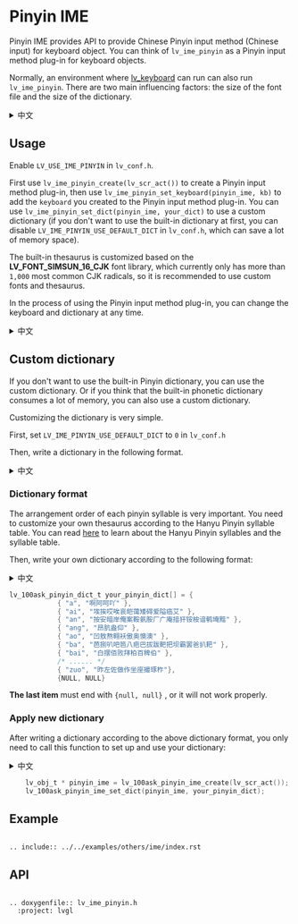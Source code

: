 # Pinyin IME

Pinyin IME provides API to provide Chinese Pinyin input method (Chinese input) for keyboard object. You can think of `lv_ime_pinyin` as a Pinyin input method plug-in for keyboard objects.

Normally, an environment where [lv_keyboard](/widgets/extra/keyboard) can run can also run `lv_ime_pinyin`. There are two main influencing factors: the size of the font file and the size of the dictionary.

<details>
<summary>中文</summary>
<p>
            
`lv_ime_pinyin`为[键盘](/widgets/extra/keyboard)组件提供汉语拼音输入法（中文输入）的功能(后文简称为拼音输入法)。您可以将 `lv_ime_pinyin` 看成是键盘组件的汉语拼音输入法插件。
 
一般情况下，只要是[键盘](/widgets/extra/keyboard)组件能运行的环境 `lv_ime_pinyin` 也能运行。有两个影响因素：字库的大小和词库的大小。
            
</p>
</details>

## Usage

Enable `LV_USE_IME_PINYIN` in `lv_conf.h`.

First use `lv_ime_pinyin_create(lv_scr_act())` to create a Pinyin input method plug-in, then use `lv_ime_pinyin_set_keyboard(pinyin_ime, kb)` to add the `keyboard` you created to the Pinyin input method plug-in.
You can use `lv_ime_pinyin_set_dict(pinyin_ime, your_dict)` to use a custom dictionary (if you don't want to use the built-in dictionary at first, you can disable `LV_IME_PINYIN_USE_DEFAULT_DICT` in `lv_conf.h`, which can save a lot of memory space).

The built-in thesaurus is customized based on the **LV_FONT_SIMSUN_16_CJK** font library, which currently only has more than `1,000` most common CJK radicals, so it is recommended to use custom fonts and thesaurus.

In the process of using the Pinyin input method plug-in, you can change the keyboard and dictionary at any time.

<details>
<summary>中文</summary>
<p>
            
在 `lv_conf.h` 中打开 `LV_USE_IME_PINYIN`。
            
首先，使用 `lv_ime_pinyin_create(lv_scr_act())` 函数创建一个拼音输入法插件，
然后使用 `lv_ime_pinyin_set_keyboard(pinyin_ime, kb)` 函数将您创建的键盘组件添加到插件中。

内置的词库是基于 LVGL 的 **LV_FONT_SIMSUN_16_CJK** 字库定制，这个字库目前只有 `1000` 多个最常见的 CJK 部首，所以建议使用自定义字库和词库。

您可以使用 `lv_ime_pinyin_set_dict(pinyin_ime, your_dict)` 函数来设置使用自定义的词库，如果您一开始就不打算使用内置的词库，建议您在 `lv_conf.h` 中将 `LV_IME_PINYIN_USE_DEFAULT_DICT` 关闭，这可以节省一些内存空间。

</p>
</details>

## Custom dictionary

If you don't want to use the built-in Pinyin dictionary, you can use the custom dictionary.
Or if you think that the built-in phonetic dictionary consumes a lot of memory, you can also use a custom dictionary.

Customizing the dictionary is very simple.

First, set `LV_IME_PINYIN_USE_DEFAULT_DICT` to `0` in `lv_conf.h`

Then, write a dictionary in the following format.

<details>
<summary>中文</summary>
<p>
            
如果您不想使用内置的词库，可以通过下面的方法自定义词库。

自定义词典非常简单。
首先，在 `lv_conf.h` 将 `LV_IME_PINYIN_USE_DEFAULT_DICT` 设置为 0。
然后按照下面的格式编写词库。

</p>
</details>

### Dictionary format

The arrangement order of each pinyin syllable is very important. You need to customize your own thesaurus according to the Hanyu Pinyin syllable table. You can read [here](https://baike.baidu.com/item/%E6%B1%89%E8%AF%AD%E6%8B%BC%E9%9F%B3%E9%9F%B3%E8%8A%82/9167981) to learn about the Hanyu Pinyin syllables and the syllable table.

Then, write your own dictionary according to the following format:

<details>
<summary>中文</summary>
<p>

**注意**，各个拼音音节的排列顺序非常重要，您需要按照汉语拼音音节表定制自己的词库，可以阅读[这里](https://baike.baidu.com/item/%E6%B1%89%E8%AF%AD%E6%8B%BC%E9%9F%B3%E9%9F%B3%E8%8A%82/9167981)了解[汉语拼音音节](https://baike.baidu.com/item/%E6%B1%89%E8%AF%AD%E6%8B%BC%E9%9F%B3%E9%9F%B3%E8%8A%82/9167981)以及[音节表](https://baike.baidu.com/item/%E6%B1%89%E8%AF%AD%E6%8B%BC%E9%9F%B3%E9%9F%B3%E8%8A%82/9167981#1)。

然后，根据下面的格式编写自己的词库：

</p>
</details>

```c
lv_100ask_pinyin_dict_t your_pinyin_dict[] = {
            { "a", "啊阿呵吖" },
            { "ai", "埃挨哎唉哀皑蔼矮碍爱隘癌艾" },
            { "an", "按安暗岸俺案鞍氨胺厂广庵揞犴铵桉谙鹌埯黯" },
            { "ang", "昂肮盎仰" },
            { "ao", "凹敖熬翱袄傲奥懊澳" },
            { "ba", "芭捌叭吧笆八疤巴拔跋靶把坝霸罢爸扒耙" },
            { "bai", "白摆佰败拜柏百稗伯" },
            /* ...... */
            { "zuo", "昨左佐做作坐座撮琢柞"},
            {NULL, NULL}

```

**The last item** must end with `{null, null}` , or it will not work properly.

### Apply new dictionary

After writing a dictionary according to the above dictionary format, you only need to call this function to set up and use your dictionary:

<details>
<summary>中文</summary>
<p>

按照上面的词库格式编写好自己的词库之后，参考下面的用法，调用 `lv_100ask_pinyin_ime_set_dict(pinyin_ime, your_pinyin_dict)` 函数即可设置和使用新词库：

</p>
</details>

```c
    lv_obj_t * pinyin_ime = lv_100ask_pinyin_ime_create(lv_scr_act());
    lv_100ask_pinyin_ime_set_dict(pinyin_ime, your_pinyin_dict);
```

## Example

```eval_rst

.. include:: ../../examples/others/ime/index.rst

```

## API

```eval_rst

.. doxygenfile:: lv_ime_pinyin.h
  :project: lvgl

```

